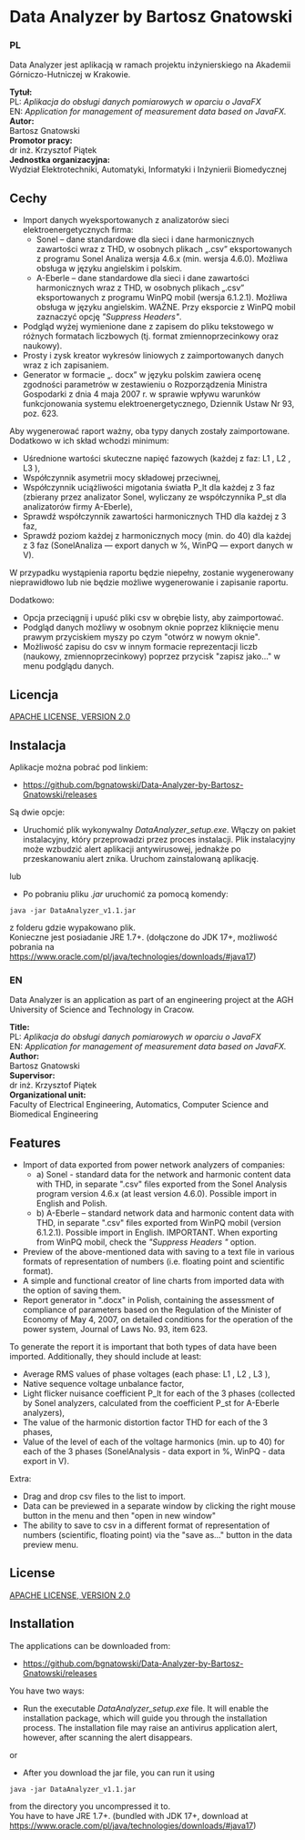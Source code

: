 # Data Analyzer by Bartosz Gnatowski 

### PL

Data Analyzer jest aplikacją w ramach projektu inżynierskiego na Akademii Górniczo-Hutniczej w Krakowie.

**Tytuł:**  
PL: *Aplikacja do obsługi danych pomiarowych w oparciu o JavaFX*\
EN:	*Application for management of measurement data based on JavaFX.*\
**Autor:**\
Bartosz Gnatowski\
**Promotor pracy:**\
dr inż. Krzysztof Piątek\
**Jednostka organizacyjna:**\
Wydział Elektrotechniki, Automatyki, Informatyki i Inżynierii Biomedycznej

## Cechy

* Import danych wyeksportowanych z analizatorów sieci elektroenergetycznych firma:
  * Sonel – dane standardowe dla sieci i dane harmonicznych zawartości wraz z THD, w osobnych plikach „.csv” eksportowanych z programu Sonel Analiza wersja 4.6.x (min. wersja 4.6.0). Możliwa obsługa w języku angielskim i polskim.
  * A-Eberle – dane standardowe dla sieci i dane zawartości harmonicznych wraz z THD, w osobnych plikach „.csv” eksportowanych z programu WinPQ mobil (wersja 6.1.2.1). Możliwa obsługa w języku angielskim. WAŻNE. Przy eksporcie z WinPQ mobil zaznaczyć opcję *"Suppress Headers"*.
* Podgląd wyżej wymienione dane z zapisem do pliku tekstowego w różnych formatach liczbowych (tj. format zmiennoprzecinkowy oraz naukowy).
* Prosty i zysk kreator wykresów liniowych z zaimportowanych danych wraz z ich zapisaniem.
* Generator w formacie „. docx” w języku polskim zawiera ocenę zgodności parametrów w zestawieniu o Rozporządzenia Ministra Gospodarki z dnia 4 maja 2007 r. w sprawie wpływu warunków funkcjonowania systemu elektroenergetycznego, Dziennik Ustaw Nr 93, poz. 623.

Aby wygenerować raport ważny, oba typy danych zostały zaimportowane. Dodatkowo w ich skład wchodzi minimum:
* Uśrednione wartości skuteczne napięć fazowych (każdej z faz: L1 , L2 , L3 ),
* Współczynnik asymetrii mocy składowej przeciwnej,
* Współczynnik uciążliwości migotania światła P_lt dla każdej z 3 faz (zbierany przez analizator Sonel, wyliczany ze współczynnika P_st dla analizatorów firmy A-Eberle),
* Sprawdź współczynnik zawartości harmonicznych THD dla każdej z 3 faz,
* Sprawdź poziom każdej z harmonicznych mocy (min. do 40) dla każdej z 3 faz (SonelAnaliza — export danych w %, WinPQ — export danych w V).

W przypadku wystąpienia raportu będzie niepełny, zostanie wygenerowany nieprawidłowo lub nie będzie możliwe wygenerowanie i zapisanie raportu.

Dodatkowo:
* Opcja przeciągnij i upuść pliki csv w obrębie listy, aby zaimportować.
* Podgląd danych możliwy w osobnym oknie poprzez kliknięcie menu prawym przyciskiem myszy po czym "otwórz w nowym oknie".
* Możliwość zapisu do csv w innym formacie reprezentacji liczb (naukowy, zmiennoprzecinkowy) poprzez przycisk "zapisz jako..." w menu podglądu danych. 

## Licencja

[APACHE LICENSE, VERSION 2.0](https://www.apache.org/licenses/LICENSE-2.0)

## Instalacja

Aplikacje można pobrać pod linkiem:

* https://github.com/bgnatowski/Data-Analyzer-by-Bartosz-Gnatowski/releases

Są dwie opcje:

* Uruchomić plik wykonywalny *DataAnalyzer_setup.exe*. Włączy on pakiet instalacyjny, który przeprowadzi przez proces instalacji.
Plik instalacyjny może wzbudzić alert aplikacji antywirusowej, jednakże po przeskanowaniu alert znika. Uruchom zainstalowaną aplikację.

lub

* Po pobraniu pliku *.jar* uruchomić za pomocą komendy:
```
java -jar DataAnalyzer_v1.1.jar
```
z folderu gdzie wypakowano plik.\
Konieczne jest posiadanie JRE 1.7+. (dołączone do JDK 17+, możliwość pobrania na https://www.oracle.com/pl/java/technologies/downloads/#java17)



### EN

Data Analyzer is an application as part of an engineering project at the AGH University of Science and Technology in Cracow.

**Title:**  
PL: *Aplikacja do obsługi danych pomiarowych w oparciu o JavaFX*\
EN:	*Application for management of measurement data based on JavaFX.*\
**Author:**\
Bartosz Gnatowski\
**Supervisor:**\
dr inż. Krzysztof Piątek\
**Organizational unit:**\
Faculty of Electrical Engineering, Automatics, Computer Science and Biomedical Engineering

## Features

* Import of data exported from power network analyzers of companies:
  * a)	Sonel - standard data for the network and harmonic content data with THD, in separate ".csv" files exported from the Sonel Analysis program version 4.6.x (at least version 4.6.0). Possible import in English and Polish.
  * b)	A-Eberle – standard network data and harmonic content data with THD, in separate ".csv" files exported from WinPQ mobil (version 6.1.2.1). Possible import in English. IMPORTANT. When exporting from WinPQ mobil, check the *"Suppress Headers "* option.
* Preview of the above-mentioned data with saving to a text file in various formats of representation of numbers (i.e. floating point and scientific format).
* A simple and functional creator of line charts from imported data with the option of saving them.
* Report generator in ".docx" in Polish, containing the assessment of compliance of parameters based on the Regulation of the Minister of Economy of May 4, 2007, on detailed conditions for the operation of the power system, Journal of Laws No. 93, item 623.


To generate the report it is important that both types of data have been imported. Additionally, they should include at least:
* Average RMS values of phase voltages (each phase: L1 , L2 , L3 ),
* Native sequence voltage unbalance factor,
* Light flicker nuisance coefficient P_lt for each of the 3 phases (collected by Sonel analyzers, calculated from the coefficient P_st for A-Eberle analyzers),
* The value of the harmonic distortion factor THD for each of the 3 phases,
* Value of the level of each of the voltage harmonics (min. up to 40) for each of the 3 phases (SonelAnalysis - data export in %, WinPQ - data export in V).

Extra:
* Drag and drop csv files to the list to import.
* Data can be previewed in a separate window by clicking the right mouse button in the menu and then "open in new window"
* The ability to save to csv in a different format of representation of numbers (scientific, floating point) via the "save as..." button in the data preview menu.

## License

[APACHE LICENSE, VERSION 2.0](https://www.apache.org/licenses/LICENSE-2.0)

## Installation

The applications can be downloaded from:

* https://github.com/bgnatowski/Data-Analyzer-by-Bartosz-Gnatowski/releases

You have two ways:

* Run the executable *DataAnalyzer_setup.exe* file. It will enable the installation package, which will guide you through the installation process.
The installation file may raise an antivirus application alert, however, after scanning the alert disappears.

or 

* After you download the jar file, you can run it using
```
java -jar DataAnalyzer_v1.1.jar
```
from the directory you uncompressed it to.\
You have to have JRE 1.7+. (bundled with JDK 17+, download at https://www.oracle.com/pl/java/technologies/downloads/#java17)
